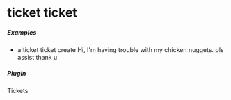 # ticket ticket 

##### Examples

* a!ticket ticket  create Hi, I'm having trouble with my chicken nuggets. pls assist thank u


##### Plugin
Tickets
